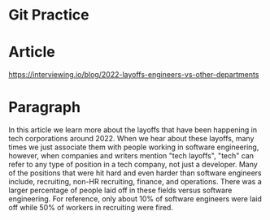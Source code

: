 
# Git Practice

# Article
https://interviewing.io/blog/2022-layoffs-engineers-vs-other-departments

# Paragraph
In this article we learn more about the layoffs that have been happening in tech corporations around 2022. When we hear about these layoffs, many times we just associate them with people working in software engineering, however, when companies and writers mention "tech layoffs", "tech" can refer to any type of position in a tech company, not just a developer. Many of the positions that were hit hard and even harder than software engineers include, recruiting, non-HR recruiting, finance, and operations. There was a larger percentage of people laid off in these fields versus software engineering. For reference, only about 10% of software engineers were laid off while 50% of workers in recruiting were fired. 